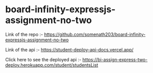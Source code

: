 # board-infinity-expressjs-assignment-no-two

Link of the repo :- https://github.com/somenath203/board-infinity-expressjs-assignment-no-two

Link of the api :- https://student-deploy-api-docs.vercel.app/

Click here to see the deployed api :- https://bi-assign-express-two-deploy.herokuapp.com/student/studentsList
